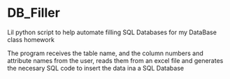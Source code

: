 # DB_Filler
Lil python script to help automate filling SQL Databases for my DataBase class homework

The program receives the table name, and the column numbers and attribute names from the user, reads them from an excel file and generates the necesary SQL code to insert the data ina a SQL Database
